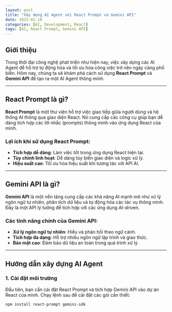 ```yaml
---
layout: post
title: "Xây dựng AI Agent với React Prompt và Gemini API"
date: 2025-01-19
categories: [AI, Development, React]
tags: [AI, React Prompt, Gemini API]
---
```


## Giới thiệu

Trong thời đại công nghệ phát triển như hiện nay, việc xây dựng các AI Agent để hỗ trợ tự động hóa và tối ưu hóa công việc trở nên ngày càng phổ biến. Hôm nay, chúng ta sẽ khám phá cách sử dụng **React Prompt** và **Gemini API** để tạo ra một AI Agent thông minh.

---

## React Prompt là gì?

**React Prompt** là một thư viện hỗ trợ việc giao tiếp giữa người dùng và hệ thống AI thông qua giao diện React. Nó cung cấp các công cụ giúp bạn dễ dàng tích hợp các lời nhắc (prompts) thông minh vào ứng dụng React của mình.

### Lợi ích khi sử dụng React Prompt:
- **Tích hợp dễ dàng**: Làm việc tốt trong ứng dụng React hiện tại.
- **Tùy chỉnh linh hoạt**: Dễ dàng tùy biến giao diện và logic xử lý.
- **Hiệu suất cao**: Tối ưu hóa hiệu suất khi tương tác với API AI.

---

## Gemini API là gì?

**Gemini API** là một nền tảng cung cấp các khả năng AI mạnh mẽ như xử lý ngôn ngữ tự nhiên, phân tích dữ liệu và tự động hóa các tác vụ thông minh. Đây là một API lý tưởng để tích hợp với các ứng dụng AI-driven.

### Các tính năng chính của Gemini API:
- **Xử lý ngôn ngữ tự nhiên**: Hiểu và phản hồi theo ngữ cảnh.
- **Tích hợp đa dạng**: Hỗ trợ nhiều ngôn ngữ lập trình và giao thức.
- **Bảo mật cao**: Đảm bảo dữ liệu an toàn trong quá trình xử lý.

---

## Hướng dẫn xây dựng AI Agent

### 1. Cài đặt môi trường
Đầu tiên, bạn cần cài đặt React Prompt và tích hợp Gemini API vào dự án React của mình. Chạy lệnh sau để cài đặt các gói cần thiết:

```bash
npm install react-prompt gemini-sdk
```
